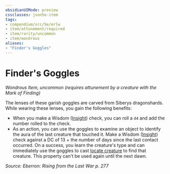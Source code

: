 ```yaml
---
obsidianUIMode: preview
cssclasses: json5e-item
tags:
- compendium/src/5e/erlw
- item/attunement/required
- item/rarity/uncommon
- item/wondrous
aliases: 
- "Finder's Goggles"
---
```

# Finder's Goggles
*Wondrous Item, uncommon (requires attunement by a creature with the Mark of Finding)*  


The lenses of these garish goggles are carved from Siberys dragonshards. While wearing these lenses, you gain the following benefits:

- When you make a Wisdom ([Insight](/Systems/5e/rules/skills.md#Insight)) check, you can roll a `d4` and add the number rolled to the check.  
- As an action, you can use the goggles to examine an object to identify the aura of the last creature that touched it. Make a Wisdom ([Insight](/Systems/5e/rules/skills.md#Insight)) check against a DC of 13 + the number of days since the last contact occurred. On a success, you learn the creature's type and can immediately use the goggles to cast [locate creature](/Systems/5e/spells/locate-creature.md) to find that creature. This property can't be used again until the next dawn.  

*Source: Eberron: Rising from the Last War p. 277*